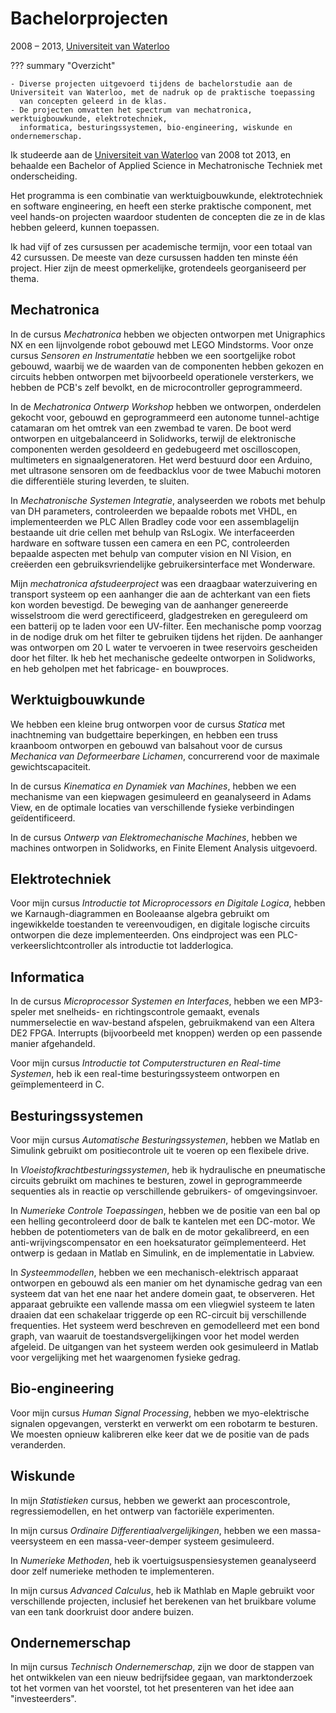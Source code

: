 # Bachelorprojecten
2008 &ndash; 2013, [Universiteit van Waterloo](../education/waterloo.md)

??? summary "Overzicht"

    - Diverse projecten uitgevoerd tijdens de bachelorstudie aan de Universiteit van Waterloo, met de nadruk op de praktische toepassing
      van concepten geleerd in de klas.
    - De projecten omvatten het spectrum van mechatronica, werktuigbouwkunde, elektrotechniek,
      informatica, besturingssystemen, bio-engineering, wiskunde en ondernemerschap.

Ik studeerde aan de [Universiteit van Waterloo](../education/waterloo.md) van 2008 tot 2013,
en behaalde een Bachelor of Applied Science in Mechatronische Techniek met onderscheiding.

Het programma is een combinatie van werktuigbouwkunde, elektrotechniek en software engineering,
en heeft een sterke praktische component, met veel hands-on projecten waardoor studenten de concepten die ze in de klas hebben geleerd, kunnen toepassen.

Ik had vijf of zes cursussen per academische termijn, voor een totaal van 42 cursussen. De meeste van deze cursussen hadden ten minste één project.
Hier zijn de meest opmerkelijke, grotendeels georganiseerd per thema.

## Mechatronica
In de cursus _Mechatronica_ hebben we objecten ontworpen met Unigraphics NX en een lijnvolgende robot gebouwd met LEGO Mindstorms.
Voor onze cursus _Sensoren en Instrumentatie_ hebben we een soortgelijke robot gebouwd,
waarbij we de waarden van de componenten hebben gekozen en circuits hebben ontworpen met bijvoorbeeld operationele versterkers, we hebben de PCB's zelf bevolkt, en de microcontroller geprogrammeerd.

In de _Mechatronica Ontwerp Workshop_ hebben we ontworpen, onderdelen gekocht voor, gebouwd en geprogrammeerd
een autonome tunnel-achtige catamaran om het omtrek van een zwembad te varen.
De boot werd ontworpen en uitgebalanceerd in Solidworks,
terwijl de elektronische componenten werden gesoldeerd en gedebugeerd met oscilloscopen, multimeters en signaalgeneratoren.
Het werd bestuurd door een Arduino, met ultrasone sensoren om de feedbacklus voor de twee Mabuchi motoren die differentiële sturing leverden, te sluiten.

In _Mechatronische Systemen Integratie_, analyseerden we robots met behulp van DH parameters, controleerden we bepaalde robots met VHDL,
en implementeerden we PLC Allen Bradley code voor een assemblagelijn bestaande uit drie cellen met behulp van RsLogix.
We interfaceerden hardware en software tussen een camera en een PC,
controleerden bepaalde aspecten met behulp van computer vision en NI Vision, en creëerden een gebruiksvriendelijke gebruikersinterface met Wonderware.

Mijn _mechatronica afstudeerproject_ was een draagbaar waterzuivering en transport systeem op een aanhanger die aan de achterkant van een fiets kon worden bevestigd.
De beweging van de aanhanger genereerde wisselstroom die werd gerectificeerd, gladgestreken en gereguleerd om een batterij op te laden voor een UV-filter.
Een mechanische pomp voorzag in de nodige druk om het filter te gebruiken tijdens het rijden.
De aanhanger was ontworpen om 20 L water te vervoeren in twee reservoirs gescheiden door het filter.
Ik heb het mechanische gedeelte ontworpen in Solidworks, en heb geholpen met het fabricage- en bouwproces.

## Werktuigbouwkunde
We hebben een kleine brug ontworpen voor de cursus _Statica_ met inachtneming van budgettaire beperkingen,
en hebben een truss kraanboom ontworpen en gebouwd van balsahout voor de cursus _Mechanica van Deformeerbare Lichamen_, concurrerend voor de maximale gewichtscapaciteit.

In de cursus _Kinematica en Dynamiek van Machines_, hebben we een mechanisme van een kiepwagen gesimuleerd en geanalyseerd in Adams View,
en de optimale locaties van verschillende fysieke verbindingen geïdentificeerd.

In de cursus _Ontwerp van Elektromechanische Machines_, hebben we machines ontworpen in Solidworks, en Finite Element Analysis uitgevoerd.

## Elektrotechniek
Voor mijn cursus _Introductie tot Microprocessors en Digitale Logica_, hebben we Karnaugh-diagrammen en Booleaanse algebra gebruikt om ingewikkelde toestanden te vereenvoudigen,
en digitale logische circuits ontworpen die deze implementeerden.
Ons eindproject was een PLC-verkeerslichtcontroller als introductie tot ladderlogica.

## Informatica
In de cursus _Microprocessor Systemen en Interfaces_, hebben we een MP3-speler met snelheids- en richtingscontrole gemaakt,
evenals nummerselectie en wav-bestand afspelen, gebruikmakend van een Altera DE2 FPGA.
Interrupts (bijvoorbeeld met knoppen) werden op een passende manier afgehandeld.

Voor mijn cursus _Introductie tot Computerstructuren en Real-time Systemen_,
heb ik een real-time besturingssysteem ontworpen en geïmplementeerd in C.

## Besturingssystemen
Voor mijn cursus _Automatische Besturingssystemen_, hebben we Matlab en Simulink gebruikt om positiecontrole uit te voeren op een flexibele drive.

In _Vloeistofkrachtbesturingssystemen_, heb ik hydraulische en pneumatische circuits gebruikt om machines te besturen,
zowel in geprogrammeerde sequenties als in reactie op verschillende gebruikers- of omgevingsinvoer.

In _Numerieke Controle Toepassingen_, hebben we de positie van een bal op een helling gecontroleerd door de balk te kantelen met een DC-motor.
We hebben de potentiometers van de balk en de motor gekalibreerd, en een anti-wrijvingscompensator en een hoeksaturator geïmplementeerd.
Het ontwerp is gedaan in Matlab en Simulink, en de implementatie in Labview.

In _Systeemmodellen_, hebben we een mechanisch-elektrisch apparaat ontworpen en gebouwd
als een manier om het dynamische gedrag van een systeem dat van het ene naar het andere domein gaat, te observeren.
Het apparaat gebruikte een vallende massa om een vliegwiel systeem te laten draaien dat een schakelaar triggerde op een RC-circuit bij verschillende frequenties.
Het systeem werd beschreven en gemodelleerd met een bond graph, van waaruit de toestandsvergelijkingen voor het model werden afgeleid.
De uitgangen van het systeem werden ook gesimuleerd in Matlab voor vergelijking met het waargenomen fysieke gedrag.

## Bio-engineering
Voor mijn cursus _Human Signal Processing_, hebben we myo-elektrische signalen opgevangen, versterkt en verwerkt om een robotarm te besturen.
We moesten opnieuw kalibreren elke keer dat we de positie van de pads veranderden.

## Wiskunde
In mijn _Statistieken_ cursus, hebben we gewerkt aan procescontrole, regressiemodellen, en het ontwerp van factoriële experimenten.

In mijn cursus _Ordinaire Differentiaalvergelijkingen_, hebben we een massa-veersysteem en een massa-veer-demper systeem gesimuleerd.

In _Numerieke Methoden_, heb ik voertuigsuspensiesystemen geanalyseerd door zelf numerieke methoden te implementeren.

In mijn cursus _Advanced Calculus_, heb ik Mathlab en Maple gebruikt voor verschillende projecten,
inclusief het berekenen van het bruikbare volume van een tank doorkruist door andere buizen.

## Ondernemerschap
In mijn cursus _Technisch Ondernemerschap_, zijn we door de stappen van het ontwikkelen van een nieuw bedrijfsidee gegaan,
van marktonderzoek tot het vormen van het voorstel, tot het presenteren van het idee aan "investeerders".
